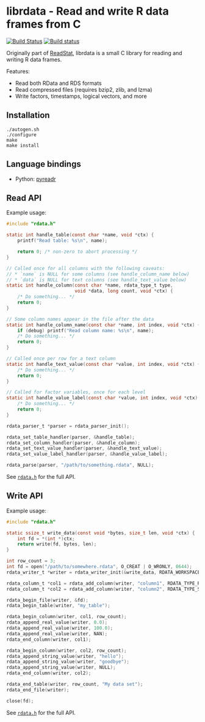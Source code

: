 # librdata - Read and write R data frames from C
[![Build Status](https://travis-ci.org/WizardMac/librdata.svg?branch=master)](https://travis-ci.org/WizardMac/librdata)
[![Build status](https://ci.appveyor.com/api/projects/status/xrao0cdroh5xn950?svg=true)](https://ci.appveyor.com/project/evanmiller/librdata)

Originally part of [ReadStat](https://github.com/WizardMac/ReadStat), librdata
is a small C library for reading and writing R data frames.

Features:

* Read both RData and RDS formats
* Read compressed files (requires bzip2, zlib, and lzma)
* Write factors, timestamps, logical vectors, and more

## Installation

```
./autogen.sh
./configure
make
make install
```

## Language bindings

* Python: [pyreadr](https://github.com/ofajardo/pyreadr)

## Read API

Example usage:

```c
#include "rdata.h"

static int handle_table(const char *name, void *ctx) {
    printf("Read table: %s\n", name);

    return 0; /* non-zero to abort processing */
}

// Called once for all columns with the following caveats:
// * `name` is NULL for some columns (see handle_column_name below)
// * `data` is NULL for text columns (see handle_text_value below)
static int handle_column(const char *name, rdata_type_t type,
                         void *data, long count, void *ctx) {
    /* Do something... */
    return 0;
}

// Some column names appear in the file after the data
static int handle_column_name(const char *name, int index, void *ctx) {
    if (debug) printf("Read column name: %s\n", name);
    /* Do something... */
    return 0;
}

// Called once per row for a text column
static int handle_text_value(const char *value, int index, void *ctx) {
    /* Do something... */
    return 0;
}

// Called for factor variables, once for each level
static int handle_value_label(const char *value, int index, void *ctx) {
    /* Do something... */
    return 0;
}

rdata_parser_t *parser = rdata_parser_init();

rdata_set_table_handler(parser, &handle_table);
rdata_set_column_handler(parser, &handle_column);
rdata_set_text_value_handler(parser, &handle_text_value);
rdata_set_value_label_handler(parser, &handle_value_label);

rdata_parse(parser, "/path/to/something.rdata", NULL);
```

See [`rdata.h`](src/rdata.h) for the full API.

## Write API

Example usage:

```c
#include "rdata.h"

static ssize_t write_data(const void *bytes, size_t len, void *ctx) {
    int fd = *(int *)ctx;
    return write(fd, bytes, len);
}

int row_count = 3;
int fd = open("/path/to/somewhere.rdata", O_CREAT | O_WRONLY, 0644);
rdata_writer_t *writer = rdata_writer_init(&write_data, RDATA_WORKSPACE);

rdata_column_t *col1 = rdata_add_column(writer, "column1", RDATA_TYPE_REAL);
rdata_column_t *col2 = rdata_add_column(writer, "column2", RDATA_TYPE_STRING);

rdata_begin_file(writer, &fd);
rdata_begin_table(writer, "my_table");

rdata_begin_column(writer, col1, row_count);
rdata_append_real_value(writer, 0.0);
rdata_append_real_value(writer, 100.0);
rdata_append_real_value(writer, NAN);
rdata_end_column(writer, col1);

rdata_begin_column(writer, col2, row_count);
rdata_append_string_value(writer, "hello");
rdata_append_string_value(writer, "goodbye");
rdata_append_string_value(writer, NULL);
rdata_end_column(writer, col2);

rdata_end_table(writer, row_count, "My data set");
rdata_end_file(writer);

close(fd);

```

See [`rdata.h`](src/rdata.h) for the full API.
